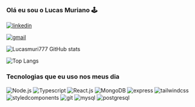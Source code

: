 ### Olá eu sou o Lucas Muriano 🕹️

[![linkedin](https://img.shields.io/badge/LinkedIn-0077B5?style=for-the-badge&logo=linkedin&logoColor=white)](https://www.linkedin.com/in/lucas-muriano-293854262/)

[![gmail](https://img.shields.io/badge/Gmail-D14836?style=for-the-badge&logo=gmail&logoColor=white)](https://criarmeulink.com.br/u/1700006642)

![Lucasmuri777 GitHub stats](https://github-readme-stats.vercel.app/api?username=lucasmuri777&show_icons=true&theme=synthwave)

![Top Langs](https://github-readme-stats.vercel.app/api/top-langs/?username=lucasmuri777&layout=compact&theme=synthwave)

### Tecnologias que eu uso nos meus dia

<div style="display: inline-block">
    <img src="https://img.shields.io/badge/Node.js-43853D?style=for-the-badge&logo=node.js&logoColor=white" alt="Node.js" align="center">
     <img src="https://img.shields.io/badge/TypeScript-007ACC?style=for-the-badge&logo=typescript&logoColor=white" alt="Typescript" align="center">
      <img src="https://img.shields.io/badge/React-20232A?style=for-the-badge&logo=react&logoColor=61DAFB" alt="React.js" align="center">
      <img src="https://img.shields.io/badge/MongoDB-4EA94B?style=for-the-badge&logo=mongodb&logoColor=white" alt="MongoDB" align="center">
      <img src="https://img.shields.io/badge/Express.js-404D59?style=for-the-badge" alt="express" align="center">
      <img src="https://img.shields.io/badge/Tailwind_CSS-38B2AC?style=for-the-badge&logo=tailwind-css&logoColor=white" alt="tailwindcss" align="center">
      <img src="https://img.shields.io/badge/styled--components-DB7093?style=for-the-badge&logo=styled-components&logoColor=white" alt="styledcomponents" align="center">
      <img src="https://img.shields.io/badge/GIT-E44C30?style=for-the-badge&logo=git&logoColor=white" alt="git" align="center">
      <img src="https://img.shields.io/badge/MySQL-005C84?style=for-the-badge&logo=mysql&logoColor=white" alt="mysql" align="center">
      <img src="https://img.shields.io/badge/PostgreSQL-316192?style=for-the-badge&logo=postgresql&logoColor=white" alt="postgresql" align="center">
</div>





